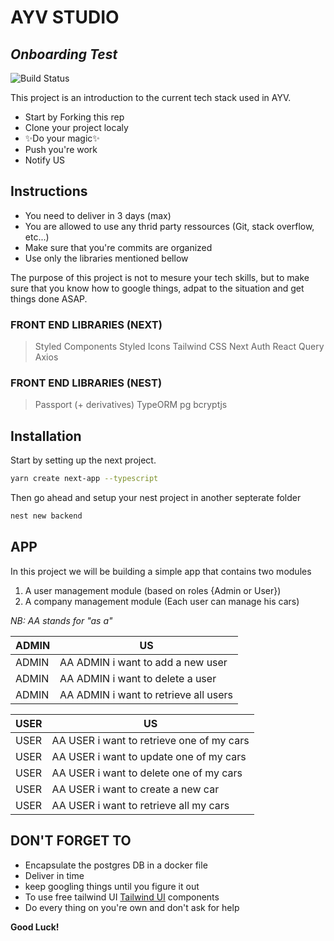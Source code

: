 # AYV STUDIO
## _Onboarding Test_

![Build Status](https://travis-ci.org/joemccann/dillinger.svg?branch=master)

This project is an introduction to the current tech stack used in AYV.

- Start by Forking this rep
- Clone your project localy
- ✨Do your magic✨
- Push you're work
- Notify US

## Instructions

- You need to deliver in 3 days (max)
- You are allowed to use any thrid party ressources (Git, stack overflow, etc...)
- Make sure that you're commits are organized
- Use only the libraries mentioned bellow

The purpose of this project is not to mesure your tech skills, but to make sure that you know how to google things, adpat to the situation and get things done ASAP.

### FRONT END LIBRARIES (NEXT)
> Styled Components
> Styled Icons
> Tailwind CSS
> Next Auth
> React Query
> Axios


### FRONT END LIBRARIES (NEST)
> Passport (+ derivatives)
> TypeORM
> pg
> bcryptjs


## Installation

Start by setting up the next project.

```sh
yarn create next-app --typescript
```

Then go ahead and setup your nest project in another septerate folder

```sh
nest new backend
```

## APP

In this project we will be building a simple app that contains two modules
1. A user management module (based on roles {Admin or User})
2. A company management module (Each user can manage his cars)

_NB: AA stands for "as a"_

| ADMIN | US |
| ------ | ------ |
| ADMIN | AA ADMIN i want to add a new user |
| ADMIN | AA ADMIN i want to delete a  user |
| ADMIN | AA ADMIN i want to retrieve all users |

| USER | US |
| ------ | ------ |
| USER | AA USER i want to retrieve one of my cars |
| USER | AA USER i want to update one of my cars |
| USER | AA USER i want to delete one of my  cars |
| USER | AA USER i want to create a new car |
| USER | AA USER i want to retrieve all my cars |

## DON'T FORGET TO

- Encapsulate the postgres DB in a docker file
- Deliver in time
- keep googling things until you figure it out
- To use free tailwind UI [Tailwind UI](https://tailwindui.com/#product-application-ui) components
- Do every thing on you're own and don't ask for help


**Good Luck!**
